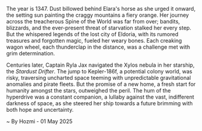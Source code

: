 
The year is 1347.  Dust billowed behind Elara's horse as she urged it onward, the setting sun painting the craggy mountains a fiery orange.  Her journey across the treacherous Spine of the World was far from over; bandits, blizzards, and the ever-present threat of starvation stalked her every step.  But the whispered legends of the lost city of Eldoria, with its rumored treasures and forgotten magic, fueled her weary bones. Each creaking wagon wheel, each thunderclap in the distance, was a challenge met with grim determination.

Centuries later, Captain Ryla Jax navigated the Xylos nebula in her starship, the *Stardust Drifter*.  The jump to Kepler-186f, a potential colony world, was risky, traversing uncharted space teeming with unpredictable gravitational anomalies and pirate fleets.  But the promise of a new home, a fresh start for humanity amongst the stars, outweighed the peril.  The hum of the hyperdrive was a constant companion, a lullaby against the vast, indifferent darkness of space, as she steered her ship towards a future brimming with both hope and uncertainty.

~ By Hozmi - 01 May 2025
